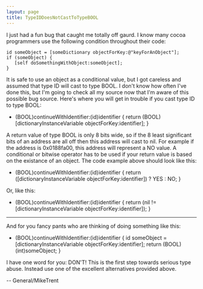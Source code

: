 ```yaml
---
layout: page
title: TypeIDDoesNotCastToTypeBOOL
---
```


I just had a fun bug that caught me totally off gaurd. I know many cocoa programmers use the following condition throughout their code:

    
    id someObject = [someDictionary objectForKey:@"keyForAnObject"];
    if (someObject) {
       [self doSomethingWithObject:someObject];
    }
 

It is safe to use an object as a conditional value, but I got careless and assumed that type ID will cast to type BOOL. I don't know how often I've done this, but I'm going to check all my source now that I'm aware of this possible bug source. Here's where you will get in trouble if you cast type ID to type BOOL:

    
- (BOOL)continueWithIdentifier:(id)identifier {
    return (BOOL)[dictionaryInstanceVariable objectForKey:identifier];
}


A return value of type BOOL is only 8 bits wide, so if the 8 least significant bits of an address are all off then this address will cast to nil. For example if the address is 0x0188fa00, this address will represent a NO value. A conditional or bitwise operator has to be used if your return value is based on the existance of an object. The code example above should look like this:

    
- (BOOL)continueWithIdentifier:(id)identifier {
    return ([dictionaryInstanceVariable objectForKey:identifier]) ? YES : NO;
}


Or, like this:
    
- (BOOL)continueWithIdentifier:(id)identifier {
    return (nil != [dictionaryInstanceVariable objectForKey:identifier]);
}


----

And for you fancy pants who are thinking of doing something like this:

    
- (BOOL)continueWithIdentifier:(id)identifier {
    id someObject = [dictionaryInstanceVariable objectForKey:identifier];
    return (BOOL)(int)someObject;
}


I have one word for you: DON'T! This is the first step towards serious type abuse. Instead use one of the excellent alternatives provided above.

-- General/MikeTrent
